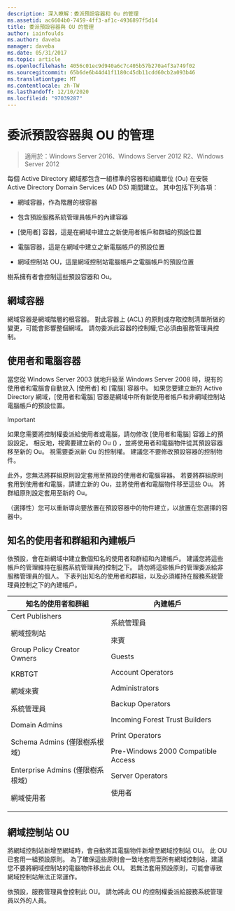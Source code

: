 ```yaml
---
description: 深入瞭解：委派預設容器和 Ou 的管理
ms.assetid: ac6604b0-7459-4ff3-af1c-4936897f5d14
title: 委派預設容器與 OU 的管理
author: iainfoulds
ms.author: daveba
manager: daveba
ms.date: 05/31/2017
ms.topic: article
ms.openlocfilehash: 4056c01ec9d940a6c7c405b57b270a4f3a749f02
ms.sourcegitcommit: 65b6de6b44d41f1180c45db11cdd60cb2a093b46
ms.translationtype: MT
ms.contentlocale: zh-TW
ms.lasthandoff: 12/10/2020
ms.locfileid: "97039287"
---
```

# <a name="delegating-administration-of-default-containers-and-ous"></a>委派預設容器與 OU 的管理

>適用於：Windows Server 2016、Windows Server 2012 R2、Windows Server 2012

每個 Active Directory 網域都包含一組標準的容器和組織單位 (Ou) 在安裝 Active Directory Domain Services (AD DS) 期間建立。 其中包括下列各項：

-   網域容器，作為階層的根容器

-   包含預設服務系統管理員帳戶的內建容器

-   [使用者] 容器，這是在網域中建立之新使用者帳戶和群組的預設位置

-   電腦容器，這是在網域中建立之新電腦帳戶的預設位置

-   網域控制站 OU，這是網域控制站電腦帳戶之電腦帳戶的預設位置

樹系擁有者會控制這些預設容器和 Ou。

## <a name="domain-container"></a>網域容器
網域容器是網域階層的根容器。 對此容器上 (ACL) 的原則或存取控制清單所做的變更，可能會影響整個網域。 請勿委派此容器的控制權;它必須由服務管理員控制。

## <a name="users-and-computers-containers"></a>使用者和電腦容器
當您從 Windows Server 2003 就地升級至 Windows Server 2008 時，現有的使用者和電腦會自動放入 [使用者] 和 [電腦] 容器中。 如果您要建立新的 Active Directory 網域，[使用者和電腦] 容器是網域中所有新使用者帳戶和非網域控制站電腦帳戶的預設位置。

> [!IMPORTANT]
> 如果您需要將控制權委派給使用者或電腦，請勿修改 [使用者和電腦] 容器上的預設設定。 相反地，視需要建立新的 Ou () ，並將使用者和電腦物件從其預設容器移至新的 Ou。 視需要委派新 Ou 的控制權。 建議您不要修改預設容器的控制物件。

此外，您無法將群組原則設定套用至預設的使用者和電腦容器。 若要將群組原則套用到使用者和電腦，請建立新的 Ou，並將使用者和電腦物件移至這些 Ou。 將群組原則設定套用至新的 Ou。

（選擇性）您可以重新導向要放置在預設容器中的物件建立，以放置在您選擇的容器中。

## <a name="well-known-users-and-groups-and-built-in-accounts"></a>知名的使用者和群組和內建帳戶
依預設，會在新網域中建立數個知名的使用者和群組和內建帳戶。 建議您將這些帳戶的管理維持在服務系統管理員的控制之下。 請勿將這些帳戶的管理委派給非服務管理員的個人。 下表列出知名的使用者和群組，以及必須維持在服務系統管理員控制之下的內建帳戶。

|知名的使用者和群組|內建帳戶|
|--------------------------------|----------------------|
|Cert Publishers<p>網域控制站<p>Group Policy Creator Owners<p>KRBTGT<p>網域來賓<p>系統管理員<p>Domain Admins<p>Schema Admins (僅限樹系根域) <p>Enterprise Admins (僅限樹系根域) <p>網域使用者|系統管理員<p>來賓<p>Guests<p>Account Operators<p>Administrators<p>Backup Operators<p>Incoming Forest Trust Builders<p>Print Operators<p>Pre-Windows 2000 Compatible Access<p>Server Operators<p>使用者|

## <a name="domain-controller-ou"></a>網域控制站 OU
將網域控制站新增至網域時，會自動將其電腦物件新增至網域控制站 OU。 此 OU 已套用一組預設原則。 為了確保這些原則會一致地套用至所有網域控制站，建議您不要將網域控制站的電腦物件移出此 OU。 若無法套用預設原則，可能會導致網域控制站無法正常運作。

依預設，服務管理員會控制此 OU。 請勿將此 OU 的控制權委派給服務系統管理員以外的人員。



